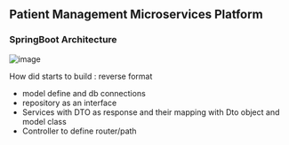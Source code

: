 ## Patient Management Microservices Platform 
### SpringBoot Architecture

![image](https://github.com/user-attachments/assets/bfc088bf-0adc-4d96-8d16-ede5e082c0d2)

How did starts to build : reverse format
- model define and db connections
- repository as an interface
- Services with DTO as response and their mapping with Dto object and model class
- Controller to define router/path 
